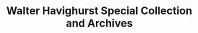 ---
layout: repo
title: "Walter Havighurst Special Collection and Archives"
id: 645
permalink: repos/645/
---